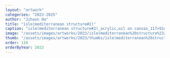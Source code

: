 ```yaml
---
layout: "artwork"
categories: "2023-2025"
author: "Jihoon Ha"
title: "isle(mediterranean structure#2)"
caption: "isle(mediterranean structure#2)_acrylic,oil on canvas_117×91㎝_2023"
image: "/assets/images/artworks/2023/isle(mediterranean%20structure%232)%20acrylic%2Coil%20on%20canvas%20117x91cm%202023.jpg"
thumb: "/assets/images/artworks/2023/thumbs/isle(mediterranean%20structure%232)%20acrylic%2Coil%20on%20canvas%20117x91cm%202023.jpg"
order: 110
orderByYear: 2023
---
```

